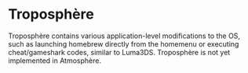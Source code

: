 # Troposphère
Troposphère contains various application-level modifications to the OS, such as launching homebrew directly from the homemenu or executing cheat/gameshark codes, similar to Luma3DS. Troposphère is not yet implemented in Atmosphère.
